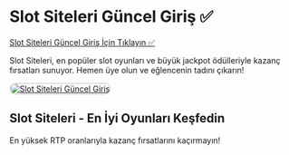 <h1>Slot Siteleri Güncel Giriş ✅</h1>

<a href="http://www.redly.vip/3A5tsFl">Slot Siteleri Güncel Giriş İçin Tıklayın ✅</a> 

<p>Slot Siteleri, en popüler slot oyunları ve büyük jackpot ödülleriyle kazanç fırsatları sunuyor. Hemen üye olun ve eğlencenin tadını çıkarın!</p>

<a href="http://www.redly.vip/3A5tsFl" title="Slot Siteleri Güncel Adres">
  <img src="https://i.ibb.co/MkY55wf/photo-2025-01-15-16-52-46.jpg" alt="Slot Siteleri Güncel Giriş" style="max-width: 100%; border: 2px solid #ddd; border-radius: 10px;">
</a>

<h2>Slot Siteleri - En İyi Oyunları Keşfedin</h2>

<p>En yüksek RTP oranlarıyla kazanç fırsatlarını kaçırmayın!</p>
